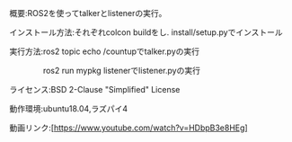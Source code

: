 概要:ROS2を使ってtalkerとlistenerの実行。

インストール方法:それぞれcolcon buildをし. install/setup.pyでインストール

実行方法:ros2 topic echo /countupでtalker.pyの実行

　　　　 ros2 run mypkg listenerでlistener.pyの実行

ライセンス:BSD 2-Clause "Simplified" License

動作環境:ubuntu18.04,ラズパイ4

動画リンク:[https://www.youtube.com/watch?v=HDbpB3e8HEg]
